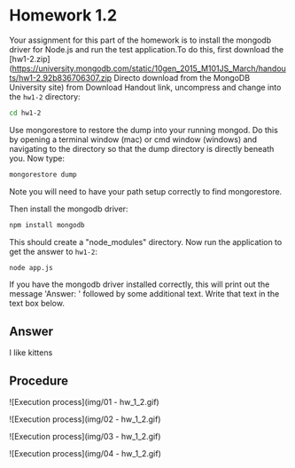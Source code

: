 # Homework 1.2

Your assignment for this part of the homework is to install the mongodb driver for Node.js and run the test application.To do this, first download the [hw1-2.zip](https://university.mongodb.com/static/10gen_2015_M101JS_March/handouts/hw1-2.92b836706307.zip Directo download from the MongoDB University site) from Download Handout link, uncompress and change into the ```hw1-2``` directory:

```sh
cd hw1-2
```

Use mongorestore to restore the dump into your running mongod. Do this by opening a terminal window (mac) or cmd window (windows) and navigating to the directory so that the dump directory is directly beneath you. Now type:

```sh
mongorestore dump
```

Note you will need to have your path setup correctly to find mongorestore.

Then install the mongodb driver:

```sh
npm install mongodb
```

This should create a "node_modules" directory. Now run the application to get the answer to ```hw1-2```:

```sh
node app.js
```

If you have the mongodb driver installed correctly, this will print out the message 'Answer: ' followed by some additional text. Write that text in the text box below.

## Answer
I like kittens

## Procedure

![Execution process](img/01 - hw_1_2.gif)

![Execution process](img/02 - hw_1_2.gif)

![Execution process](img/03 - hw_1_2.gif)

![Execution process](img/04 - hw_1_2.gif)
